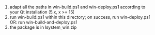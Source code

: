 1) adapt all the paths in win-build.ps1 and win-deploy.ps1 according to your Qt installation (5.x, x >= 15)
2) run win-build.ps1 within this directory; on success, run win-deploy.ps1
   OR: run win-build-and-deploy.ps1
3) the package is in lsystem_win.zip